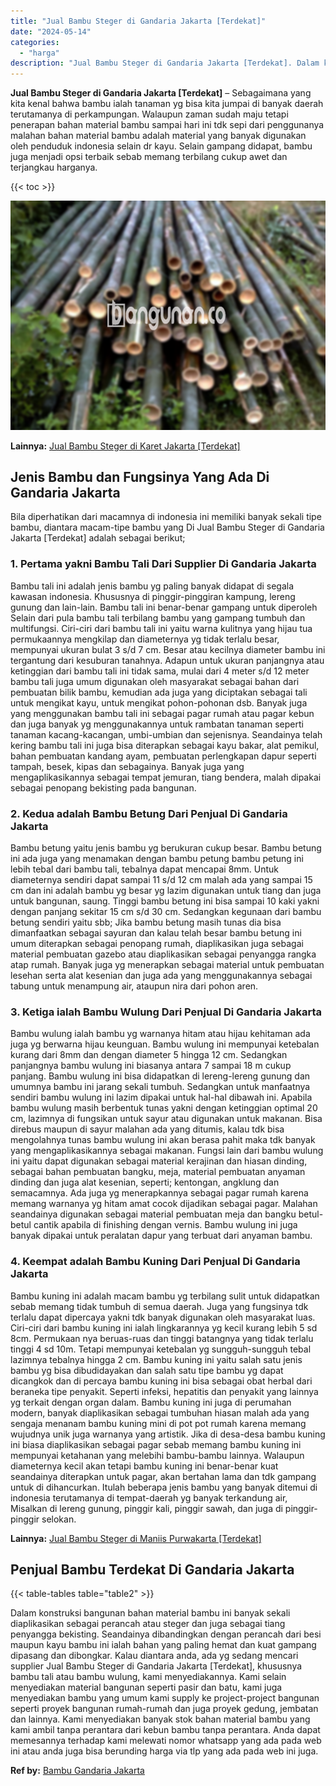 ```yaml
---
title: "Jual Bambu Steger di Gandaria Jakarta [Terdekat]"
date: "2024-05-14"
categories: 
  - "harga"
description: "Jual Bambu Steger di Gandaria Jakarta [Terdekat]. Dalam konstruksi bangunan bahan material bambu ini banyak sekali diaplikasikan sebagai perancah atau steger..."
---
```


**Jual Bambu Steger di Gandaria Jakarta \[Terdekat\]** – Sebagaimana yang kita kenal bahwa bambu ialah tanaman yg bisa kita jumpai di banyak daerah terutamanya di perkampungan. Walaupun zaman sudah maju tetapi penerapan bahan material bambu sampai hari ini tdk sepi dari penggunanya malahan bahan material bambu adalah material yang banyak digunakan oleh penduduk indonesia selain dr kayu. Selain gampang didapat, bambu juga menjadi opsi terbaik sebab memang terbilang cukup awet dan terjangkau harganya.

{{< toc >}}

![Jual Bambu Steger di Gandaria Jakarta [Terdekat]](/images/jual-bambu-tali-04.png)

**Lainnya:** [Jual Bambu Steger di Karet Jakarta \[Terdekat\]](https://bambu.bangunan.co/jual-bambu-steger-di-karet-jakarta-terdekat/)

## Jenis Bambu dan Fungsinya Yang Ada Di Gandaria Jakarta

Bila diperhatikan dari macamnya di indonesia ini memiliki banyak sekali tipe bambu, diantara macam-tipe bambu yang Di Jual Bambu Steger di Gandaria Jakarta \[Terdekat\] adalah sebagai berikut;

### 1\. Pertama yakni Bambu Tali Dari Supplier Di Gandaria Jakarta

Bambu tali ini adalah jenis bambu yg paling banyak didapat di segala kawasan indonesia. Khususnya di pinggir-pinggiran kampung, lereng gunung dan lain-lain. Bambu tali ini benar-benar gampang untuk diperoleh Selain dari pula bambu tali terbilang bambu yang gampang tumbuh dan multifungsi. Ciri-ciri dari bambu tali ini yaitu warna kulitnya yang hijau tua permukaannya mengkilap dan diameternya yg tidak terlalu besar, mempunyai ukuran bulat 3 s/d 7 cm. Besar atau kecilnya diameter bambu ini tergantung dari kesuburan tanahnya. Adapun untuk ukuran panjangnya atau ketinggian dari bambu tali ini tidak sama, mulai dari 4 meter s/d 12 meter bambu tali juga umum digunakan oleh masyarakat sebagai bahan dari pembuatan bilik bambu, kemudian ada juga yang diciptakan sebagai tali untuk mengikat kayu, untuk mengikat pohon-pohonan dsb. Banyak juga yang menggunakan bambu tali ini sebagai pagar rumah atau pagar kebun dan juga banyak yg menggunakannya untuk rambatan tanaman seperti tanaman kacang-kacangan, umbi-umbian dan sejenisnya. Seandainya telah kering bambu tali ini juga bisa diterapkan sebagai kayu bakar, alat pemikul, bahan pembuatan kandang ayam, pembuatan perlengkapan dapur seperti tampah, besek, kipas dan sebagainya. Banyak juga yang mengaplikasikannya sebagai tempat jemuran, tiang bendera, malah dipakai sebagai penopang bekisting pada bangunan.

### 2\. Kedua adalah Bambu Betung Dari Penjual Di Gandaria Jakarta

Bambu betung yaitu jenis bambu yg berukuran cukup besar. Bambu betung ini ada juga yang menamakan dengan bambu petung bambu petung ini lebih tebal dari bambu tali, tebalnya dapat mencapai 8mm. Untuk diameternya sendiri dapat sampai 11 s/d 12 cm malah ada yang sampai 15 cm dan ini adalah bambu yg besar yg lazim digunakan untuk tiang dan juga untuk bangunan, saung. Tinggi bambu betung ini bisa sampai 10 kaki yakni dengan panjang sekitar 15 cm s/d 30 cm. Sedangkan kegunaan dari bambu betung sendiri yaitu sbb; Jika bambu betung masih tunas dia bisa dimanfaatkan sebagai sayuran dan kalau telah besar bambu betung ini umum diterapkan sebagai penopang rumah, diaplikasikan juga sebagai material pembuatan gazebo atau diaplikasikan sebagai penyangga rangka atap rumah. Banyak juga yg menerapkan sebagai material untuk pembuatan lesehan serta alat kesenian dan juga ada yang menggunakannya sebagai tabung untuk menampung air, ataupun nira dari pohon aren.

### 3\. Ketiga ialah Bambu Wulung Dari Penjual Di Gandaria Jakarta

Bambu wulung ialah bambu yg warnanya hitam atau hijau kehitaman ada juga yg berwarna hijau keunguan. Bambu wulung ini mempunyai ketebalan kurang dari 8mm dan dengan diameter 5 hingga 12 cm. Sedangkan panjangnya bambu wulung ini biasanya antara 7 sampai 18 m cukup panjang. Bambu wulung ini bisa didapatkan di lereng-lereng gunung dan umumnya bambu ini jarang sekali tumbuh. Sedangkan untuk manfaatnya sendiri bambu wulung ini lazim dipakai untuk hal-hal dibawah ini. Apabila bambu wulung masih berbentuk tunas yakni dengan ketinggian optimal 20 cm, lazimnya di fungsikan untuk sayur atau digunakan untuk makanan. Bisa direbus maupun di sayur malahan ada yang ditumis, kalau tdk bisa mengolahnya tunas bambu wulung ini akan berasa pahit maka tdk banyak yang mengaplikasikannya sebagai makanan. Fungsi lain dari bambu wulung ini yaitu dapat digunakan sebagai material kerajinan dan hiasan dinding, sebagai bahan pembuatan bangku, meja, material pembuatan anyaman dinding dan juga alat kesenian, seperti; kentongan, angklung dan semacamnya. Ada juga yg menerapkannya sebagai pagar rumah karena memang warnanya yg hitam amat cocok dijadikan sebagai pagar. Malahan seandainya digunakan sebagai material pembuatan meja dan bangku betul-betul cantik apabila di finishing dengan vernis. Bambu wulung ini juga banyak dipakai untuk peralatan dapur yang terbuat dari anyaman bambu.

### 4\. Keempat adalah Bambu Kuning Dari Penjual Di Gandaria Jakarta

Bambu kuning ini adalah macam bambu yg terbilang sulit untuk didapatkan sebab memang tidak tumbuh di semua daerah. Juga yang fungsinya tdk terlalu dapat dipercaya yakni tdk banyak digunakan oleh masyarakat luas. Ciri-ciri dari bambu kuning ini ialah lingkarannya yg kecil kurang lebih 5 sd 8cm. Permukaan nya beruas-ruas dan tinggi batangnya yang tidak terlalu tinggi 4 sd 10m. Tetapi mempunyai ketebalan yg sungguh-sungguh tebal lazimnya tebalnya hingga 2 cm. Bambu kuning ini yaitu salah satu jenis bambu yg bisa dibudidayakan dan salah satu tipe bambu yg dapat dicangkok dan di percaya bambu kuning ini bisa sebagai obat herbal dari beraneka tipe penyakit. Seperti infeksi, hepatitis dan penyakit yang lainnya yg terkait dengan organ dalam. Bambu kuning ini juga di perumahan modern, banyak diaplikasikan sebagai tumbuhan hiasan malah ada yang sengaja menanam bambu kuning mini di pot pot rumah karena memang wujudnya unik juga warnanya yang artistik. Jika di desa-desa bambu kuning ini biasa diaplikasikan sebagai pagar sebab memang bambu kuning ini mempunyai ketahanan yang melebihi bambu-bambu lainnya. Walaupun diameternya kecil akan tetapi bambu kuning ini benar-benar kuat seandainya diterapkan untuk pagar, akan bertahan lama dan tdk gampang untuk di dihancurkan. Itulah beberapa jenis bambu yang banyak ditemui di indonesia terutamanya di tempat-daerah yg banyak terkandung air, Misalkan di lereng gunung, pinggir kali, pinggir sawah, dan juga di pinggir-pinggir selokan.

**Lainnya:** [Jual Bambu Steger di Maniis Purwakarta \[Terdekat\]](https://bambu.bangunan.co/jual-bambu-steger-di-maniis-purwakarta-terdekat/)

## Penjual Bambu Terdekat Di Gandaria Jakarta

{{< table-tables table="table2" >}}

Dalam konstruksi bangunan bahan material bambu ini banyak sekali diaplikasikan sebagai perancah atau steger dan juga sebagai tiang penyangga bekisting. Seandainya dibandingkan dengan perancah dari besi maupun kayu bambu ini ialah bahan yang paling hemat dan kuat gampang dipasang dan dibongkar. Kalau diantara anda, ada yg sedang mencari supplier Jual Bambu Steger di Gandaria Jakarta \[Terdekat\], khususnya bambu tali atau bambu wulung, kami menyediakannya. Kami selain menyediakan material bangunan seperti pasir dan batu, kami juga menyediakan bambu yang umum kami supply ke project-project bangunan seperti proyek bangunan rumah-rumah dan juga proyek gedung, jembatan dan lainnya. Kami menyediakan banyak stok bahan material bambu yang kami ambil tanpa perantara dari kebun bambu tanpa perantara. Anda dapat memesannya terhadap kami melewati nomor whatsapp yang ada pada web ini atau anda juga bisa berunding harga via tlp yang ada pada web ini juga.

**Ref by:** [Bambu Gandaria Jakarta](https://id.wikipedia.org/wiki/Bambu)
